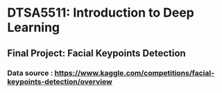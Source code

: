 # DTSA5511: Introduction to Deep Learning
## Final Project: Facial Keypoints Detection
### Data source : https://www.kaggle.com/competitions/facial-keypoints-detection/overview
